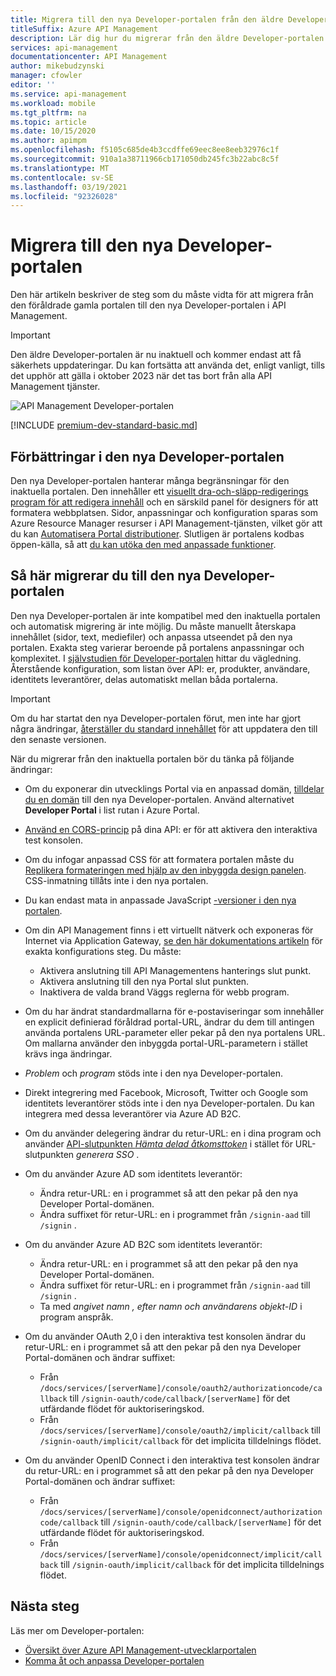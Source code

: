 ```yaml
---
title: Migrera till den nya Developer-portalen från den äldre Developer-portalen
titleSuffix: Azure API Management
description: Lär dig hur du migrerar från den äldre Developer-portalen till den nya Developer-portalen i API Management.
services: api-management
documentationcenter: API Management
author: mikebudzynski
manager: cfowler
editor: ''
ms.service: api-management
ms.workload: mobile
ms.tgt_pltfrm: na
ms.topic: article
ms.date: 10/15/2020
ms.author: apimpm
ms.openlocfilehash: f5105c685de4b3ccdffe69eec8ee8eeb32976c1f
ms.sourcegitcommit: 910a1a38711966cb171050db245fc3b22abc8c5f
ms.translationtype: MT
ms.contentlocale: sv-SE
ms.lasthandoff: 03/19/2021
ms.locfileid: "92326028"
---
```

# <a name="migrate-to-the-new-developer-portal"></a>Migrera till den nya Developer-portalen

Den här artikeln beskriver de steg som du måste vidta för att migrera från den föråldrade gamla portalen till den nya Developer-portalen i API Management.

> [!IMPORTANT]
> Den äldre Developer-portalen är nu inaktuell och kommer endast att få säkerhets uppdateringar. Du kan fortsätta att använda det, enligt vanligt, tills det upphör att gälla i oktober 2023 när det tas bort från alla API Management tjänster.

![API Management Developer-portalen](media/api-management-howto-developer-portal/cover.png)

[!INCLUDE [premium-dev-standard-basic.md](../../includes/api-management-availability-premium-dev-standard-basic.md)]

## <a name="improvements-in-new-developer-portal"></a>Förbättringar i den nya Developer-portalen

Den nya Developer-portalen hanterar många begränsningar för den inaktuella portalen. Den innehåller ett [visuellt dra-och-släpp-redigerings program för att redigera innehåll](api-management-howto-developer-portal-customize.md) och en särskild panel för designers för att formatera webbplatsen. Sidor, anpassningar och konfiguration sparas som Azure Resource Manager resurser i API Management-tjänsten, vilket gör att du kan [Automatisera Portal distributioner](api-management-howto-developer-portal.md#automate). Slutligen är portalens kodbas öppen-källa, så att [du kan utöka den med anpassade funktioner](api-management-howto-developer-portal.md#managed-vs-self-hosted).

## <a name="how-to-migrate-to-new-developer-portal"></a>Så här migrerar du till den nya Developer-portalen

Den nya Developer-portalen är inte kompatibel med den inaktuella portalen och automatisk migrering är inte möjlig. Du måste manuellt återskapa innehållet (sidor, text, mediefiler) och anpassa utseendet på den nya portalen. Exakta steg varierar beroende på portalens anpassningar och komplexitet. I [självstudien för Developer-portalen](api-management-howto-developer-portal-customize.md) hittar du vägledning. Återstående konfiguration, som listan över API: er, produkter, användare, identitets leverantörer, delas automatiskt mellan båda portalerna.

> [!IMPORTANT]
> Om du har startat den nya Developer-portalen förut, men inte har gjort några ändringar, [återställer du standard innehållet](api-management-howto-developer-portal.md#preview-to-ga) för att uppdatera den till den senaste versionen.

När du migrerar från den inaktuella portalen bör du tänka på följande ändringar:

- Om du exponerar din utvecklings Portal via en anpassad domän, [tilldelar du en domän](configure-custom-domain.md) till den nya Developer-portalen. Använd alternativet **Developer Portal** i list rutan i Azure Portal.
- [Använd en CORS-princip](api-management-howto-developer-portal.md#cors) på dina API: er för att aktivera den interaktiva test konsolen.
- Om du infogar anpassad CSS för att formatera portalen måste du [Replikera formateringen med hjälp av den inbyggda design panelen](api-management-howto-developer-portal-customize.md). CSS-inmatning tillåts inte i den nya portalen.
- Du kan endast mata in anpassade JavaScript [-versioner i den nya portalen](api-management-howto-developer-portal.md#managed-vs-self-hosted).
- Om din API Management finns i ett virtuellt nätverk och exponeras för Internet via Application Gateway, [se den här dokumentations artikeln](api-management-howto-integrate-internal-vnet-appgateway.md) för exakta konfigurations steg. Du måste:

    - Aktivera anslutning till API Managementens hanterings slut punkt.
    - Aktivera anslutning till den nya Portal slut punkten.
    - Inaktivera de valda brand Väggs reglerna för webb program.

- Om du har ändrat standardmallarna för e-postaviseringar som innehåller en explicit definierad föråldrad portal-URL, ändrar du dem till antingen använda portalens URL-parameter eller pekar på den nya portalens URL. Om mallarna använder den inbyggda portal-URL-parametern i stället krävs inga ändringar.
- *Problem* och *program* stöds inte i den nya Developer-portalen.
- Direkt integrering med Facebook, Microsoft, Twitter och Google som identitets leverantörer stöds inte i den nya Developer-portalen. Du kan integrera med dessa leverantörer via Azure AD B2C.
- Om du använder delegering ändrar du retur-URL: en i dina program och använder [API-slutpunkten *Hämta delad åtkomsttoken*](/rest/api/apimanagement/2019-12-01/user/getsharedaccesstoken) i stället för URL-slutpunkten *generera SSO* .
- Om du använder Azure AD som identitets leverantör:

    - Ändra retur-URL: en i programmet så att den pekar på den nya Developer Portal-domänen.
    - Ändra suffixet för retur-URL: en i programmet från `/signin-aad` till `/signin` .

- Om du använder Azure AD B2C som identitets leverantör:

    - Ändra retur-URL: en i programmet så att den pekar på den nya Developer Portal-domänen.
    - Ändra suffixet för retur-URL: en i programmet från `/signin-aad` till `/signin` .
    - Ta med *angivet namn* *, efter namn och* *användarens objekt-ID* i program anspråk.

- Om du använder OAuth 2,0 i den interaktiva test konsolen ändrar du retur-URL: en i programmet så att den pekar på den nya Developer Portal-domänen och ändrar suffixet:

    - Från `/docs/services/[serverName]/console/oauth2/authorizationcode/callback` till `/signin-oauth/code/callback/[serverName]` för det utfärdande flödet för auktoriseringskod.
    - Från `/docs/services/[serverName]/console/oauth2/implicit/callback` till `/signin-oauth/implicit/callback` för det implicita tilldelnings flödet.
- Om du använder OpenID Connect i den interaktiva test konsolen ändrar du retur-URL: en i programmet så att den pekar på den nya Developer Portal-domänen och ändrar suffixet:

    - Från `/docs/services/[serverName]/console/openidconnect/authorizationcode/callback` till `/signin-oauth/code/callback/[serverName]` för det utfärdande flödet för auktoriseringskod.
    - Från `/docs/services/[serverName]/console/openidconnect/implicit/callback` till `/signin-oauth/implicit/callback` för det implicita tilldelnings flödet.

## <a name="next-steps"></a>Nästa steg

Läs mer om Developer-portalen:

- [Översikt över Azure API Management-utvecklarportalen](api-management-howto-developer-portal.md)
- [Komma åt och anpassa Developer-portalen](api-management-howto-developer-portal-customize.md)
